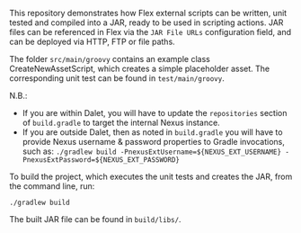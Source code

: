 This repository demonstrates how Flex external scripts can be written, unit tested and compiled into a JAR, ready to be
used in scripting actions. JAR files can be referenced in Flex via the `JAR File URLs` configuration field, and can be
deployed via HTTP, FTP or file paths.

The folder `src/main/groovy` contains an example class CreateNewAssetScript, which creates a simple placeholder asset.
The corresponding unit test can be found in `test/main/groovy`.

N.B.:
-  If you are within Dalet, you will have to update the `repositories` section of `build.gradle` to target the internal
   Nexus instance.
-  If you are outside Dalet, then as noted in `build.gradle` you will have to provide Nexus username & password
   properties to Gradle invocations, such as:
       `./gradlew build -PnexusExtUsername=${NEXUS_EXT_USERNAME} -PnexusExtPassword=${NEXUS_EXT_PASSWORD}`

To build the project, which executes the unit tests and creates the JAR, from the command line, run:
```
./gradlew build
```
The built JAR file can be found in `build/libs/`.
